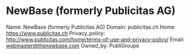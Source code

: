 
# NewBase (formerly Publicitas AG)

Name: NewBase (formerly Publicitas AG)
Domain: publicitas.ch
Home: https://www.publicitas.ch
Privacy_policy: http://www.publicitas.com/home/terms-of-use-and-privacy-policy/
Email: webmaster@thenewbase.com
Owned_by: PubliGroupe
